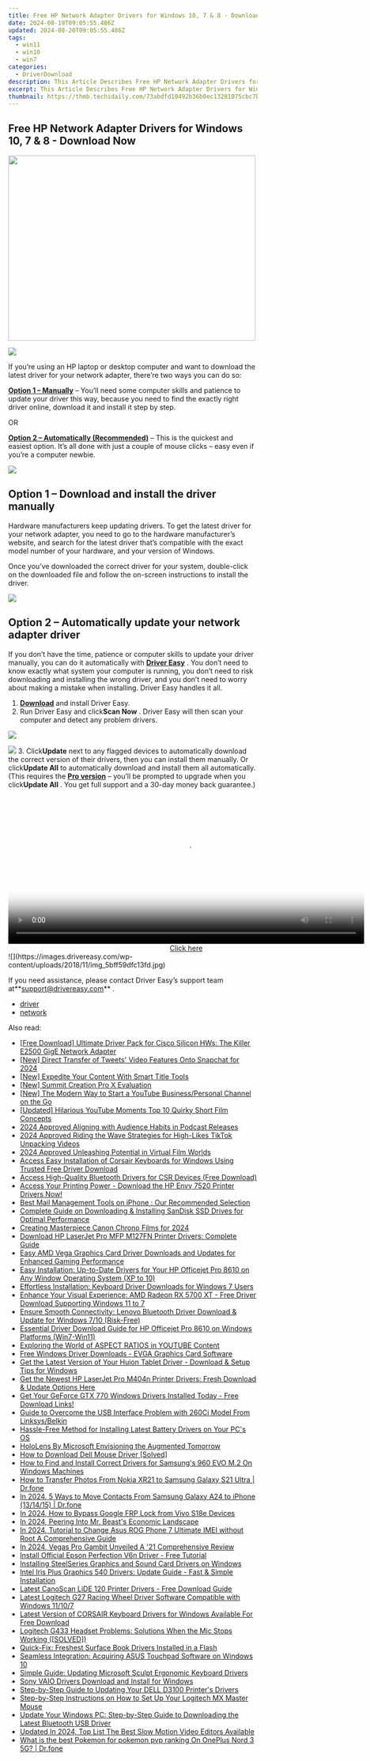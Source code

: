 ```yaml
---
title: Free HP Network Adapter Drivers for Windows 10, 7 & 8 - Download Now
date: 2024-08-19T09:05:55.486Z
updated: 2024-08-20T09:05:55.486Z
tags:
  - win11
  - win10
  - win7
categories:
  - DriverDownload
description: This Article Describes Free HP Network Adapter Drivers for Windows 10, 7 & 8 - Download Now
excerpt: This Article Describes Free HP Network Adapter Drivers for Windows 10, 7 & 8 - Download Now
thumbnail: https://thmb.techidaily.com/73abdfd10492b36b0ec13281075cbc7b6e3a883e9a5916409aa47120b2bf9f6f.jpg
---
```


## Free HP Network Adapter Drivers for Windows 10, 7 & 8 - Download Now

<!-- affiliate ads begin -->
<a href="https://electronicx.pxf.io/c/5597632/1872456/14483" target="_top" id="1872456"><img src="//a.impactradius-go.com/display-ad/14483-1872456" border="0" alt="" width="500" height="375"/></a><img height="0" width="0" src="https://imp.pxf.io/i/5597632/1872456/14483" style="position:absolute;visibility:hidden;" border="0" />
<!-- affiliate ads end -->
![](https://images.drivereasy.com/wp-content/uploads/2018/11/img_5bff60daf0b94.jpg)

 If you’re using an HP laptop or desktop computer and want to download the latest driver for your network adapter, there’re two ways you can do so:

[**Option 1 – Manually**](https://tools.techidaily.com/drivereasy/download/) – You’ll need some computer skills and patience to update your driver this way, because you need to find the exactly right driver online, download it and install it step by step.

OR

[**Option 2 – Automatically (Recommended)**](https://www.drivereasy.com/knowledge/hp-network-driver-download-for-windows-10-7-8/#o2) – This is the quickest and easiest option. It’s all done with just a couple of mouse clicks – easy even if you’re a computer newbie.

<!-- affiliate ads begin -->
<a href="https://shop.mondly.com/affiliate.php?ACCOUNT=ATISTUDI&AFFILIATE=108875&PATH=https%3A%2F%2Fwww.mondly.com%3FAFFILIATE%3D108875%26RESOURCE%3D%2BEducational%2B970x90%2B"><img src="https://secure.avangate.com/images/merchant/69c418c33ec2e1a4267fa9bb77fa1428/educational-970x90.gif" border="0"></a>
<!-- affiliate ads end -->
## Option 1 – Download and install the driver manually

 Hardware manufacturers keep updating drivers. To get the latest driver for your network adapter, you need to go to the hardware manufacturer’s website, and search for the latest driver that’s compatible with the exact model number of your hardware, and your version of Windows.

 Once you’ve downloaded the correct driver for your system, double-click on the downloaded file and follow the on-screen instructions to install the driver.

<!-- affiliate ads begin -->
<a href="https://store.movavi.com/affiliate.php?ACCOUNT=MOVAVI&AFFILIATE=108875&PATH=https%3A%2F%2Fwww.movavi.com%3FAFFILIATE%3D108875%26RESOURCE%3DMovavi%2BScreen%2BRecorder%2Bbox"><img src="https://mcusercontent.com/0885a03ded3d480dca9287f12/images/f026b149-fc7c-fd54-5f3e-1460bbb19b6b.jpg" border="0"></a>
<!-- affiliate ads end -->
## Option 2 – Automatically update your network adapter driver

 If you don’t have the time, patience or computer skills to update your driver manually, you can do it automatically with **[Driver Easy](https://tools.techidaily.com/drivereasy/download/)**  . You don’t need to know exactly what system your computer is running, you don’t need to risk downloading and installing the wrong driver, and you don’t need to worry about making a mistake when installing. Driver Easy handles it all.

1. **[Download](https://tools.techidaily.com/drivereasy/download/)**  and install Driver Easy.
2. Run Driver Easy and click**Scan Now** . Driver Easy will then scan your computer and detect any problem drivers.  
<!-- affiliate ads begin -->
<a href="https://store.bitdefender.com/affiliate.php?ACCOUNT=BITLATIN&AFFILIATE=108875&PATH=http%3A%2F%2Fwww.bitdefender.com%2Fbusiness%3FAFFILIATE%3D108875%26RESOURCE%3D30%2525%2BOff%2Ball%2BGravityZone%2BProducts"><img src="https://www.bitdefender.com/content/dam/bitdefender/business/campaign/1200X628.png" border="0"></a>
<!-- affiliate ads end -->
![](https://images.drivereasy.com/wp-content/uploads/2018/11/img_5bff59d2428c6.jpg)
3. Click**Update** next to any flagged devices to automatically download the correct version of their drivers, then you can install them manually. Or click**Update All** to automatically download and install them all automatically. (This requires the **[Pro version](https://tools.techidaily.com/drivereasy/download/)**  – you’ll be prompted to upgrade when you click**Update All** . You get full support and a 30-day money back guarantee.)  
<!-- affiliate ads begin -->
<span id="1993650">
					<video width="720" height="300" style="cursor:pointer"
           poster="//a.impactradius-go.com/display-clicktoplayimage/1993650.jpeg"
           onclick="if(!this.playClicked){this.play();this.setAttribute('controls',true);this.playClicked=true;}">
	   <source src="//a.impactradius-go.com/display-ad/22993-1993650">
	   <img src="//a.impactradius-go.com/display-clicktoplayimage/1993650.jpeg" style="border: none; height: 100%; width: 100%; object-fit: contain">
	</video>
	<div style="width:720px;text-align:center"><a href="javascript:window.open(decodeURIComponent('https%3A%2F%2Fhomestyler.sjv.io%2Fc%2F5597632%2F1993650%2F22993'), '_blank');void(0);">Click here</a></div>
</span>
<img height="0" width="0" src="https://imp.pxf.io/i/5597632/1993650/22993" style="position:absolute;visibility:hidden;" border="0" />
<!-- affiliate ads end -->
![](https://images.drivereasy.com/wp-content/uploads/2018/11/img_5bff59dfc13fd.jpg)

 If you need assistance, please contact Driver Easy’s support team at**<support@drivereasy.com>** .

* [driver](https://tools.techidaily.com/drivereasy/download/)
* [network](https://tools.techidaily.com/drivereasy/download/)

<ins class="adsbygoogle"
     style="display:block"
     data-ad-format="autorelaxed"
     data-ad-client="ca-pub-7571918770474297"
     data-ad-slot="1223367746"></ins>



<ins class="adsbygoogle"
     style="display:block"
     data-ad-client="ca-pub-7571918770474297"
     data-ad-slot="8358498916"
     data-ad-format="auto"
     data-full-width-responsive="true"></ins>

<span class="atpl-alsoreadstyle">Also read:</span>
<div><ul>
<li><a href="https://win-dash.techidaily.com/free-download-ultimate-driver-pack-for-cisco-silicon-hws-the-killer-e2500-gige-network-adapter/"><u>[Free Download] Ultimate Driver Pack for Cisco Silicon HWs: The Killer E2500 GigE Network Adapter</u></a></li>
<li><a href="https://twitter-videos.techidaily.com/new-direct-transfer-of-tweets-video-features-onto-snapchat-for-2024/"><u>[New] Direct Transfer of Tweets' Video Features Onto Snapchat for 2024</u></a></li>
<li><a href="https://some-knowledge.techidaily.com/new-expedite-your-content-with-smart-title-tools/"><u>[New] Expedite Your Content With Smart Title Tools</u></a></li>
<li><a href="https://some-tips.techidaily.com/new-summit-creation-pro-x-evaluation/"><u>[New] Summit Creation Pro X Evaluation</u></a></li>
<li><a href="https://youtube-web.techidaily.com/he-modern-way-to-start-a-youtube-businesspersonal-channel-on-the-go/"><u>[New] The Modern Way to Start a YouTube Business/Personal Channel on the Go</u></a></li>
<li><a href="https://facebook-video-share.techidaily.com/updated-hilarious-youtube-moments-top-10-quirky-short-film-concepts/"><u>[Updated] Hilarious YouTube Moments  Top 10 Quirky Short Film Concepts</u></a></li>
<li><a href="https://extra-lessons.techidaily.com/2024-approved-aligning-with-audience-habits-in-podcast-releases/"><u>2024 Approved  Aligning with Audience Habits in Podcast Releases</u></a></li>
<li><a href="https://extra-approaches.techidaily.com/2024-approved-riding-the-wave-strategies-for-high-likes-tiktok-unpacking-videos/"><u>2024 Approved  Riding the Wave  Strategies for High-Likes TikTok Unpacking Videos</u></a></li>
<li><a href="https://article-knowledge.techidaily.com/2024-approved-unleashing-potential-in-virtual-film-worlds/"><u>2024 Approved  Unleashing Potential in Virtual Film Worlds</u></a></li>
<li><a href="https://win-dash.techidaily.com/access-easy-installation-of-corsair-keyboards-for-windows-using-trusted-free-driver-download/"><u>Access Easy Installation of Corsair Keyboards for Windows Using Trusted Free Driver Download</u></a></li>
<li><a href="https://win-dash.techidaily.com/access-high-quality-bluetooth-drivers-for-csr-devices-free-download/"><u>Access High-Quality Bluetooth Drivers for CSR Devices (Free Download)</u></a></li>
<li><a href="https://win-dash.techidaily.com/1722971564612-access-your-printing-power-download-the-hp-envy-7520-printer-drivers-now/"><u>Access Your Printing Power - Download the HP Envy 7520 Printer Drivers Now!</u></a></li>
<li><a href="https://techno-recovery.techidaily.com/best-mail-management-tools-on-iphone-our-recommended-selection/"><u>Best Mail Management Tools on iPhone : Our Recommended Selection</u></a></li>
<li><a href="https://win-dash.techidaily.com/complete-guide-on-downloading-and-installing-sandisk-ssd-drives-for-optimal-performance/"><u>Complete Guide on Downloading & Installing SanDisk SSD Drives for Optimal Performance</u></a></li>
<li><a href="https://fox-friendly.techidaily.com/creating-masterpiece-canon-chrono-films-for-2024/"><u>Creating Masterpiece Canon Chrono Films for 2024</u></a></li>
<li><a href="https://win-dash.techidaily.com/download-hp-laserjet-pro-mfp-m127fn-printer-drivers-complete-guide/"><u>Download HP LaserJet Pro MFP M127FN Printer Drivers: Complete Guide</u></a></li>
<li><a href="https://win-dash.techidaily.com/easy-amd-vega-graphics-card-driver-downloads-and-updates-for-enhanced-gaming-performance/"><u>Easy AMD Vega Graphics Card Driver Downloads and Updates for Enhanced Gaming Performance</u></a></li>
<li><a href="https://win-dash.techidaily.com/easy-installation-up-to-date-drivers-for-your-hp-officejet-pro-8610-on-any-window-operating-system-xp-to-10/"><u>Easy Installation: Up-to-Date Drivers for Your HP Officejet Pro 8610 on Any Window Operating System (XP to 10)</u></a></li>
<li><a href="https://win-dash.techidaily.com/effortless-installation-keyboard-driver-downloads-for-windows-7-users/"><u>Effortless Installation: Keyboard Driver Downloads for Windows 7 Users</u></a></li>
<li><a href="https://win-dash.techidaily.com/enhance-your-visual-experience-amd-radeon-rx-5700-xt-free-driver-download-supporting-windows-11-to-7/"><u>Enhance Your Visual Experience: AMD Radeon RX 5700 XT - Free Driver Download Supporting Windows 11 to 7</u></a></li>
<li><a href="https://win-dash.techidaily.com/ensure-smooth-connectivity-lenovo-bluetooth-driver-download-and-update-for-windows-710-risk-free/"><u>Ensure Smooth Connectivity: Lenovo Bluetooth Driver Download & Update for Windows 7/10 (Risk-Free)</u></a></li>
<li><a href="https://win-dash.techidaily.com/essential-driver-download-guide-for-hp-officejet-pro-8610-on-windows-platforms-win7-win11/"><u>Essential Driver Download Guide for HP Officejet Pro 8610 on Windows Platforms (Win7-Win11)</u></a></li>
<li><a href="https://youtube-videos.techidaily.com/exploring-the-world-of-aspect-ratios-in-youtube-content/"><u>Exploring the World of ASPECT RATIOS in YOUTUBE Content</u></a></li>
<li><a href="https://win-dash.techidaily.com/free-windows-driver-downloads-evga-graphics-card-software/"><u>Free Windows Driver Downloads - EVGA Graphics Card Software</u></a></li>
<li><a href="https://win-dash.techidaily.com/get-the-latest-version-of-your-huion-tablet-driver-download-and-setup-tips-for-windows/"><u>Get the Latest Version of Your Huion Tablet Driver - Download & Setup Tips for Windows</u></a></li>
<li><a href="https://win-dash.techidaily.com/get-the-newest-hp-laserjet-pro-m404n-printer-drivers-fresh-download-and-update-options-here/"><u>Get the Newest HP LaserJet Pro M404n Printer Drivers: Fresh Download & Update Options Here</u></a></li>
<li><a href="https://win-dash.techidaily.com/get-your-geforce-gtx-770-windows-drivers-installed-today-free-download-links/"><u>Get Your GeForce GTX 770 Windows Drivers Installed Today - Free Download Links!</u></a></li>
<li><a href="https://win-dash.techidaily.com/guide-to-overcome-the-usb-interface-problem-with-260ci-model-from-linksysbelkin/"><u>Guide to Overcome the USB Interface Problem with 260Ci Model From Linksys/Belkin</u></a></li>
<li><a href="https://win-dash.techidaily.com/hassle-free-method-for-installing-latest-battery-drivers-on-your-pcs-os/"><u>Hassle-Free Method for Installing Latest Battery Drivers on Your PC's OS</u></a></li>
<li><a href="https://extra-resources.techidaily.com/hololens-by-microsoft-envisioning-the-augmented-tomorrow/"><u>HoloLens By Microsoft  Envisioning the Augmented Tomorrow</u></a></li>
<li><a href="https://win-dash.techidaily.com/how-to-download-dell-mouse-driver-solved/"><u>How to Download Dell Mouse Driver [Solved]</u></a></li>
<li><a href="https://win-dash.techidaily.com/how-to-find-and-install-correct-drivers-for-samsungs-960-evo-m2-on-windows-machines/"><u>How to Find and Install Correct Drivers for Samsung's 960 EVO M.2 On Windows Machines</u></a></li>
<li><a href="https://android-transfer.techidaily.com/how-to-transfer-photos-from-nokia-xr21-to-samsung-galaxy-s21-ultra-drfone-by-drfone-transfer-from-android-transfer-from-android/"><u>How to Transfer Photos From Nokia XR21 to Samsung Galaxy S21 Ultra | Dr.fone</u></a></li>
<li><a href="https://android-transfer.techidaily.com/in-2024-5-ways-to-move-contacts-from-samsung-galaxy-a24-to-iphone-131415-drfone-by-drfone-transfer-from-android-transfer-from-android/"><u>In 2024, 5 Ways to Move Contacts From Samsung Galaxy A24 to iPhone (13/14/15) | Dr.fone</u></a></li>
<li><a href="https://bypass-frp.techidaily.com/in-2024-how-to-bypass-google-frp-lock-from-vivo-s18e-devices-by-drfone-android/"><u>In 2024, How to Bypass Google FRP Lock from Vivo S18e Devices</u></a></li>
<li><a href="https://youtube-help.techidaily.com/in-2024-peering-into-mr-beasts-economic-landscape/"><u>In 2024, Peering Into Mr. Beast's Economic Landscape</u></a></li>
<li><a href="https://sim-unlock.techidaily.com/in-2024-tutorial-to-change-asus-rog-phone-7-ultimate-imei-without-root-a-comprehensive-guide-by-drfone-android/"><u>In 2024, Tutorial to Change Asus ROG Phone 7 Ultimate IMEI without Root A Comprehensive Guide</u></a></li>
<li><a href="https://some-guidance.techidaily.com/in-2024-vegas-pro-gambit-unveiled-a-21-comprehensive-review/"><u>In 2024, Vegas Pro Gambit Unveiled  A '21 Comprehensive Review</u></a></li>
<li><a href="https://win-dash.techidaily.com/install-official-epson-perfection-v6n-driver-free-tutorial/"><u>Install Official Epson Perfection V6n Driver - Free Tutorial</u></a></li>
<li><a href="https://win-dash.techidaily.com/installing-steelseries-graphics-and-sound-card-drivers-on-windows/"><u>Installing SteelSeries Graphics and Sound Card Drivers on Windows</u></a></li>
<li><a href="https://win-dash.techidaily.com/intel-iris-plus-graphics-540-drivers-update-guide-fast-and-simple-installation/"><u>Intel Iris Plus Graphics 540 Drivers: Update Guide - Fast & Simple Installation</u></a></li>
<li><a href="https://win-dash.techidaily.com/latest-canoscan-lide-120-printer-drivers-free-download-guide/"><u>Latest CanoScan LiDE 120 Printer Drivers - Free Download Guide</u></a></li>
<li><a href="https://win-dash.techidaily.com/latest-logitech-g27-racing-wheel-driver-software-compatible-with-windows-11107/"><u>Latest Logitech G27 Racing Wheel Driver Software Compatible with Windows 11/10/7</u></a></li>
<li><a href="https://win-dash.techidaily.com/latest-version-of-corsair-keyboard-drivers-for-windows-available-for-free-download/"><u>Latest Version of CORSAIR Keyboard Drivers for Windows Available For Free Download</u></a></li>
<li><a href="https://win-dash.techidaily.com/logitech-g433-headset-problems-solutions-when-the-mic-stops-working-solved/"><u>Logitech G433 Headset Problems: Solutions When the Mic Stops Working ([SOLVED])</u></a></li>
<li><a href="https://win-dash.techidaily.com/quick-fix-freshest-surface-book-drivers-installed-in-a-flash/"><u>Quick-Fix: Freshest Surface Book Drivers Installed in a Flash</u></a></li>
<li><a href="https://win-dash.techidaily.com/seamless-integration-acquiring-asus-touchpad-software-on-windows-10/"><u>Seamless Integration: Acquiring ASUS Touchpad Software on Windows 10</u></a></li>
<li><a href="https://win-dash.techidaily.com/simple-guide-updating-microsoft-sculpt-ergonomic-keyboard-drivers/"><u>Simple Guide: Updating Microsoft Sculpt Ergonomic Keyboard Drivers</u></a></li>
<li><a href="https://win-dash.techidaily.com/sony-vaio-drivers-download-and-install-for-windows/"><u>Sony VAIO Drivers Download and Install for Windows</u></a></li>
<li><a href="https://win-dash.techidaily.com/step-by-step-guide-to-updating-your-dell-d3100-printers-drivers/"><u>Step-by-Step Guide to Updating Your DELL D3100 Printer's Drivers</u></a></li>
<li><a href="https://win-dash.techidaily.com/step-by-step-instructions-on-how-to-set-up-your-logitech-mx-master-mouse/"><u>Step-by-Step Instructions on How to Set Up Your Logitech MX Master Mouse</u></a></li>
<li><a href="https://win-dash.techidaily.com/update-your-windows-pc-step-by-step-guide-to-downloading-the-latest-bluetooth-usb-driver/"><u>Update Your Windows PC: Step-by-Step Guide to Downloading the Latest Bluetooth USB Driver</u></a></li>
<li><a href="https://ai-video-editing.techidaily.com/updated-in-2024-top-list-the-best-slow-motion-video-editors-available/"><u>Updated In 2024, Top List The Best Slow Motion Video Editors Available</u></a></li>
<li><a href="https://android-pokemon-go.techidaily.com/what-is-the-best-pokemon-for-pokemon-pvp-ranking-on-oneplus-nord-3-5g-drfone-by-drfone-virtual-android/"><u>What is the best Pokemon for pokemon pvp ranking On OnePlus Nord 3 5G? | Dr.fone</u></a></li>
</ul></div>

